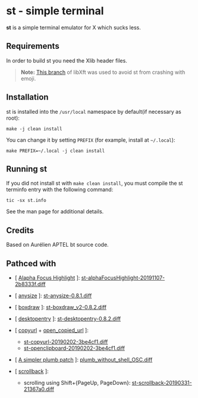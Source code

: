 # st - simple terminal

**st** is a simple terminal emulator for X which sucks less.


## Requirements

In order to build st you need the Xlib header files.

> **Note:**
> [This branch](https://gitlab.freedesktop.org/mawww/libxft/tree/bgra-glyphs) of libXft was used to avoid st from crashing with emoji.

## Installation

st is installed into the `/usr/local` namespace by default(if necessary as root):

    make -j clean install

You can change it by setting `PREFIX` (for example, install at `~/.local`):

    make PREFIX=~/.local -j clean install


## Running st

If you did not install st with `make clean install`, you must compile
the st terminfo entry with the following command:

    tic -sx st.info

See the man page for additional details.

## Credits

Based on Aurélien APTEL <aurelien dot aptel at gmail dot com> bt source code.

## Pathced with

- \[ [Alapha Focus Highlight](https://st.suckless.org/patches/alpha_focus_highlight/) \]:
  [st-alphaFocusHighlight-20191107-2b8333f.diff](https://github.com/juliusHuelsmann/st/releases/download/patchesV1/st-alphaFocusHighlight-20191107-2b8333f.diff)

- \[ [anysize](https://st.suckless.org/patches/anysize/) \]:
  [st-anysize-0.8.1.diff](https://st.suckless.org/patches/anysize/st-anysize-0.8.1.diff)

- \[ [boxdraw](https://st.suckless.org/patches/boxdraw/) \]:
  [st-boxdraw_v2-0.8.2.diff](https://st.suckless.org/patches/boxdraw/st-boxdraw_v2-0.8.2.diff)

- \[ [desktopentry](https://st.suckless.org/patches/desktopentry/) \]:
  [st-desktopentry-0.8.2.diff](https://st.suckless.org/patches/desktopentry/st-desktopentry-0.8.2.diff)

- \[ [copyurl](https://st.suckless.org/patches/copyurl/) + [open_copied_url](https://st.suckless.org/patches/open_copied_url/) \]:
  - [st-copyurl-20190202-3be4cf1.diff](https://st.suckless.org/patches/copyurl/st-copyurl-20190202-3be4cf1.diff)
  - [st-openclipboard-20190202-3be4cf1.diff](https://st.suckless.org/patches/open_copied_url/st-openclipboard-20190202-3be4cf1.diff)

- \[ [A simpler plumb patch](https://st.suckless.org/patches/right_click_to_plumb/) \]:
  [plumb_without_shell_OSC.diff](https://st.suckless.org/patches/right_click_to_plumb/plumb_without_shell_OSC.diff)

- \[ [scrollback](https://st.suckless.org/patches/scrollback/) \]:
  
  - scrolling using Shift+\{PageUp, PageDown\}:
    [st-scrollback-20190331-21367a0.diff](https://st.suckless.org/patches/scrollback/st-scrollback-20190331-21367a0.diff)

